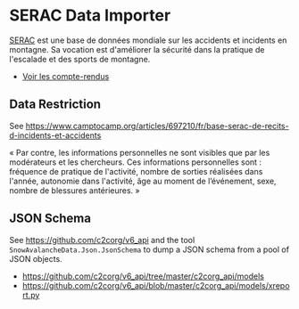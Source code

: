 # SERAC Data Importer

[SERAC](https://www.camptocamp.org/serac) est une base de données mondiale sur les accidents et
incidents en montagne. Sa vocation est d'améliorer la sécurité dans la pratique de l'escalade et des
sports de montagne.

* [Voir les compte-rendus](https://www.camptocamp.org/xreports)

## Data Restriction

See https://www.camptocamp.org/articles/697210/fr/base-serac-de-recits-d-incidents-et-accidents

« Par contre, les informations personnelles ne sont visibles que par les modérateurs et les
chercheurs.  Ces informations personnelles sont : fréquence de pratique de l'activité, nombre de
sorties réalisées dans l'année, autonomie dans l'activité, âge au moment de l’événement, sexe,
nombre de blessures antérieures. »

## JSON Schema

See https://github.com/c2corg/v6_api and the tool `SnowAvalancheData.Json.JsonSchema` to dump a JSON
schema from a pool of JSON objects.

* https://github.com/c2corg/v6_api/tree/master/c2corg_api/models
* https://github.com/c2corg/v6_api/blob/master/c2corg_api/models/xreport.py

